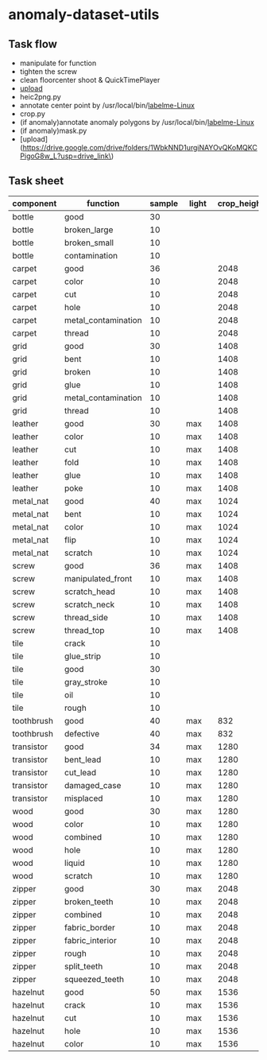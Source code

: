 # anomaly-dataset-utils

## Task flow

- manipulate for function
- tighten the screw
- clean floorcenter shoot & QuickTimePlayer
- [upload](https://drive.google.com/drive/folders/1S6LWKWM84hgxveAl0s9vu40XjiaGp-Vv?usp=drive_link)
- heic2png.py
- annotate center point by
  /usr/local/bin/[labelme-Linux](https://github.com/wkentaro/labelme/releases/download/v5.2.1/labelme-Linux)
- crop.py
- (if anomaly)annotate anomaly polygons by
  /usr/local/bin/[labelme-Linux](https://github.com/wkentaro/labelme/releases/download/v5.2.1/labelme-Linux)
- (if anomaly)mask.py
- [upload](https://drive.google.com/drive/folders/1WbkNND1urgiNAYOvQKoMQKCPigoG8w_L?usp=drive_link\)

## Task sheet

| component  | function            | sample | light | crop_height | crop_width | complete |
|------------|---------------------|--------|-------|-------------|------------|----------|
| bottle     | good                | 30     |       |             |            |          |
| bottle     | broken_large        | 10     |       |             |            |          |
| bottle     | broken_small        | 10     |       |             |            |          |
| bottle     | contamination       | 10     |       |             |            |          |
| carpet     | good                | 36     |       | 2048        | 2048　      | x        |
| carpet     | color               | 10     |       | 2048        | 2048       | x        |
| carpet     | cut                 | 10     |       | 2048        | 2048       | x        |
| carpet     | hole                | 10     |       | 2048    　   | 2048       | x        |
| carpet     | metal_contamination | 10     |       | 2048        | 2048　      | ~        |
| carpet     | thread              | 10     |       | 2048        | 2048       | x        |
| grid       | good                | 30     |       | 1408  　     | 1408　      | x        |
| grid       | bent                | 10     |       | 1408        | 1408       | x        |
| grid       | broken              | 10     |       | 1408        | 1408       | x        |
| grid       | glue                | 10     |       | 1408        | 1408       | x        |
| grid       | metal_contamination | 10     |       | 1408        | 1408       | ~        |
| grid       | thread              | 10     |       | 1408        | 1408       | x        |
| leather    | good                | 30     | max   | 1408        | 1408       | x        |
| leather    | color               | 10     | max   | 1408        | 1408       | x        |
| leather    | cut                 | 10     | max   | 1408　       | 1408       | x　       |
| leather    | fold                | 10     | max   | 1408        | 1408       | x        |
| leather    | glue                | 10     | max　  | 1408        | 1408       | x        |
| leather    | poke                | 10     | max   | 1408        | 1408　      | x        |
| metal_nat  | good                | 40     | max   | 1024        | 1024       | x        |
| metal_nat  | bent                | 10     | max   | 1024        | 1024       | x        |
| metal_nat  | color               | 10     | max   | 1024        | 1024       | x        |
| metal_nat  | flip                | 10     | max   | 1024        | 1024       | x        |
| metal_nat  | scratch             | 10     | max   | 1024        | 1024       | x        |
| screw      | good                | 36     | max   | 1408        | 1408       | x        |
| screw      | manipulated_front   | 10     | max   | 1408        | 1408       | x        |
| screw      | scratch_head        | 10     | max   | 1408        | 1408       | x        |
| screw      | scratch_neck        | 10     | max   | 1408        | 1408       | x        |
| screw      | thread_side         | 10     | max   | 1408        | 1408       | x        |
| screw      | thread_top          | 10     | max   | 1408        | 1408       | ~        |
| tile       | crack               | 10     |       |             |            |          |
| tile       | glue_strip          | 10     |       |             |            |          |
| tile       | good                | 30     |       |             |            |          |
| tile       | gray_stroke         | 10     |       |             |            |          |
| tile       | oil                 | 10     |       |             |            |          |
| tile       | rough               | 10     |       |             |            |          |
| toothbrush | good                | 40     | max   | 832         | 576        | x        |
| toothbrush | defective           | 40     | max   | 832         | 576        | x        |
| transistor | good                | 34     | max   | 1280        | 1280       | x        |
| transistor | bent_lead           | 10     | max   | 1280        | 1280       | x        |
| transistor | cut_lead            | 10     | max   | 1280        | 1280       | x        |
| transistor | damaged_case        | 10     | max   | 1280        | 1280       | x        |
| transistor | misplaced           | 10     | max   | 1280        | 1280       | ~        |
| wood       | good                | 30     | max   | 1280        | 1280       | x        |
| wood       | color               | 10     | max   | 1280        | 1280       | x        |
| wood       | combined            | 10     | max   | 1280        | 1280       |          |
| wood       | hole                | 10     | max   | 1280        | 1280       |          |
| wood       | liquid              | 10     | max   | 1280        | 1280       |          |
| wood       | scratch             | 10     | max   | 1280        | 1280       |          |
| zipper     | good                | 30     | max   | 2048        | 1536       | x        |
| zipper     | broken_teeth        | 10     | max   | 2048        | 1536       | x        |
| zipper     | combined            | 10     | max   | 2048        | 1536       | ~　       |
| zipper     | fabric_border       | 10     | max   | 2048        | 1536       | ~　       |
| zipper     | fabric_interior     | 10     | max   | 2048        | 1536       | x        |
| zipper     | rough               | 10     | max   | 2048        | 1536       | ~　       |
| zipper     | split_teeth         | 10     | max   | 2048        | 1536       | x        |
| zipper     | squeezed_teeth      | 10     | max   | 2048        | 1536       | ~        |
| hazelnut   | good                | 50     | max   | 1536        | 1536       | x        |
| hazelnut   | crack               | 10     | max   | 1536        | 1536       | x        |
| hazelnut   | cut                 | 10     | max   | 1536        | 1536       | x        |
| hazelnut   | hole                | 10     | max   | 1536        | 1536       | x        |
| hazelnut   | color               | 10     | max   | 1536        | 1536       | x        |
